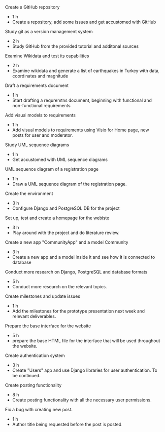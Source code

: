 Create a GitHub repository
  - 1 h
  - Create a repository, add some issues and get accustomed with GitHub

Study git as a version management system
  - 2 h 
  - Study GitHub from the provided tutorial and additonal sources

Examine Wikidata and test its capabilities
 - 2 h
 - Examine wikidata and generate a list of earthquakes in Turkey with data, coordinates and magnitude

Draft a requirements document
 - 1 h
 - Start drafting a requremtns document, beginning with functional and non-functional requirements

Add visual models to requirements
 - 1 h
 - Add visual models to requirements using Visio for Home page, new posts for user and moderator.

Study UML sequence diagrams
 - 1 h
 - Get accustomed with UML sequence diagrams
 
 UML sequence diagram of a registration page
 - 1 h
 - Draw a UML sequence diagram of the registration page.

Create the environment
- 3 h
- Configure Django and PostgreSQL DB for the project

Set up, test and create a homepage for the webiste
- 3 h
- Play around with the project and do literature review.

Create a new app "CommunityApp" and a model Community
- 3 h
- Create a new app and a model inside it and see how it is connected to database

Conduct more research on Django, PostgreSQL and database formats
- 5 h
- Conduct more research on the relevant topics.

Create milestones and update issues
- 1 h
- Add the milestones for the prototype presentation next week and relevant deliverables.

Prepare the base interface for the website
- 5 h
- prepare the base HTML file for the interface that will be used throughout the website.

Create authentication system
- 3 h
- Create "Users" app and use Django libraries for user authentication. To be continued.

Create posting functionality
- 8 h
- Create posting functionality with all the necessary user permissions.

Fix a bug with creating new post.
- 1 h
- Author title being requested before the post is posted.
